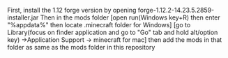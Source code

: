 First, install the 1.12 forge version by opening forge-1.12.2-14.23.5.2859-installer.jar
Then in the mods folder [open run(Windows key+R) then enter "%appdata%" then locate .minecraft folder for Windows] [go to Library(focus on finder application and go to "Go" tab and hold alt/option key) ->Application Support -> minecraft for mac] then add the mods in that folder as same as the mods folder in this repository 
